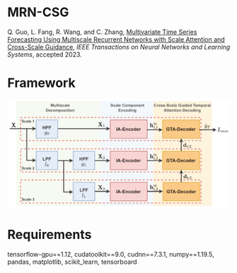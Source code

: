 # MRN-CSG
Q. Guo, L. Fang, R. Wang, and C. Zhang, [Multivariate Time Series Forecasting Using Multiscale Recurrent Networks with Scale Attention and Cross-Scale Guidance](https://doi.org/10.1109/TNNLS.2023.3326140), *IEEE Transactions on Neural Networks and Learning Systems*, accepted 2023.

# Framework
![architecture](./framwork.png)

# Requirements
tensorflow-gpu==1.12,
cudatoolkit==9.0,
cudnn==7.3.1,
numpy==1.19.5,
pandas,
matplotlib,
scikit_learn,
tensorboard
